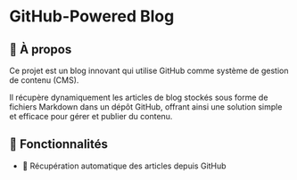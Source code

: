 # GitHub-Powered Blog

## 📖 À propos

Ce projet est un blog innovant qui utilise GitHub comme système de gestion de contenu (CMS).

Il récupère dynamiquement les articles de blog stockés sous forme de fichiers Markdown dans un dépôt GitHub, offrant ainsi une solution simple et efficace pour gérer et publier du contenu.

## 🌟 Fonctionnalités

- 🔄 Récupération automatique des articles depuis GitHub
